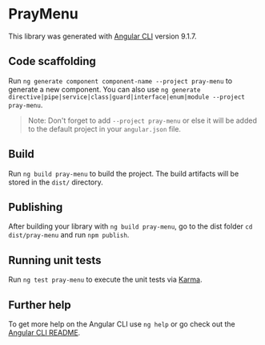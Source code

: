 # PrayMenu

This library was generated with [Angular CLI](https://github.com/angular/angular-cli) version 9.1.7.

## Code scaffolding

Run `ng generate component component-name --project pray-menu` to generate a new component. You can also use `ng generate directive|pipe|service|class|guard|interface|enum|module --project pray-menu`.
> Note: Don't forget to add `--project pray-menu` or else it will be added to the default project in your `angular.json` file. 

## Build

Run `ng build pray-menu` to build the project. The build artifacts will be stored in the `dist/` directory.

## Publishing

After building your library with `ng build pray-menu`, go to the dist folder `cd dist/pray-menu` and run `npm publish`.

## Running unit tests

Run `ng test pray-menu` to execute the unit tests via [Karma](https://karma-runner.github.io).

## Further help

To get more help on the Angular CLI use `ng help` or go check out the [Angular CLI README](https://github.com/angular/angular-cli/blob/master/README.md).
